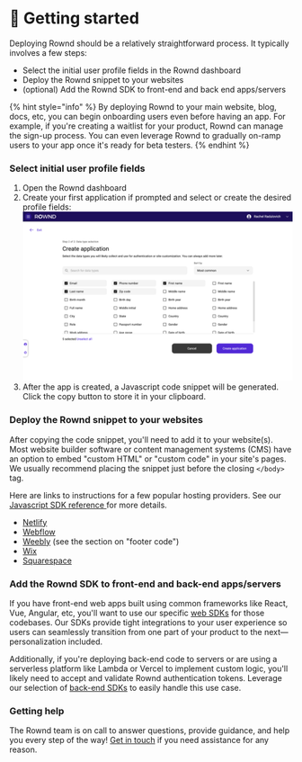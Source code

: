 # 🚀 Getting started

Deploying Rownd should be a relatively straightforward process. It typically involves a few steps:

* Select the initial user profile fields in the Rownd dashboard
* Deploy the Rownd snippet to your websites
* (optional) Add the Rownd SDK to front-end and back end apps/servers

{% hint style="info" %}
By deploying Rownd to your main website, blog, docs, etc, you can begin onboarding users even before having an app. For example, if you're creating a waitlist for your product, Rownd can manage the sign-up process. You can even leverage Rownd to gradually on-ramp users to your app once it's ready for beta testers.
{% endhint %}

### Select initial user profile fields

1. Open the Rownd dashboard
2. Create your first application if prompted and select or create the desired profile fields:\
   ![](../.gitbook/assets/image.png)
3. After the app is created, a Javascript code snippet will be generated. Click the copy button to store it in your clipboard.

### Deploy the Rownd snippet to your websites

After copying the code snippet, you'll need to add it to your website(s). Most website builder software or content management systems (CMS) have an option to embed "custom HTML" or "custom code" in your site's pages. We usually recommend placing the snippet just before the closing `</body>` tag.

Here are links to instructions for a few popular hosting providers. See our [Javascript SDK reference ](../sdk-reference/web/javascript-browser.md)for more details.

* [Netlify](https://docs.netlify.com/site-deploys/post-processing/snippet-injection/)
* [Webflow](https://university.webflow.com/lesson/custom-code-in-the-head-and-body-tags)
* [Weebly](https://www.weebly.com/app/help/us/en/topics/descriptions-and-keywords) (see the section on "footer code")
* [Wix](https://support.wix.com/en/article/wix-editor-adding-code-to-your-site#embed-custom-code)
* [Squarespace](https://support.squarespace.com/hc/en-us/articles/205815908)

### Add the Rownd SDK to front-end and back-end apps/servers

If you have front-end web apps built using common frameworks like React, Vue, Angular, etc, you'll want to use our specific [web SDKs](broken-reference) for those codebases. Our SDKs provide tight integrations to your user experience so users can seamlessly transition from one part of your product to the next—personalization included.

Additionally, if you're deploying back-end code to servers or are using a serverless platform like Lambda or Vercel to implement custom logic, you'll likely need to accept and validate Rownd authentication tokens. Leverage our selection of [back-end SDKs](broken-reference) to easily handle this use case.

### Getting help

The Rownd team is on call to answer questions, provide guidance, and help you every step of the way! [Get in touch](https://rownd.io/contact) if you need assistance for any reason.
